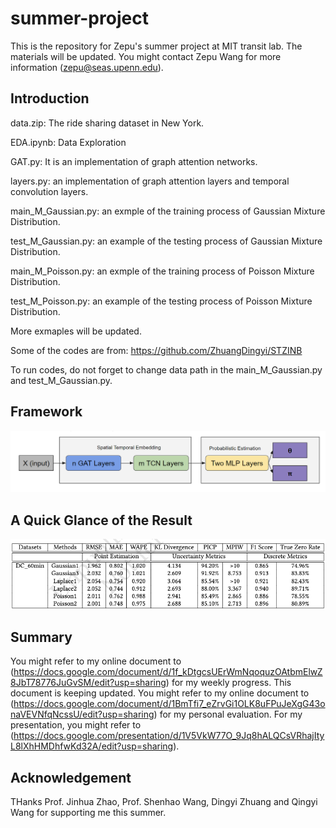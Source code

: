 # summer-project
This is the repository for Zepu's summer project at MIT transit lab. The materials will be updated. You might contact Zepu Wang for more information (zepu@seas.upenn.edu).

## Introduction
data.zip: The ride sharing dataset in New York.

EDA.ipynb: Data Exploration

GAT.py: It is an implementation of graph attention networks.

layers.py: an implementation of graph attention layers and temporal convolution layers.

main_M_Gaussian.py: an exmple of the training process of Gaussian Mixture Distribution.

test_M_Gaussian.py: an example of the testing process of Gaussian Mixture Distribution.

main_M_Poisson.py: an exmple of the training process of Poisson Mixture Distribution.

test_M_Poisson.py: an example of the testing process of Poisson Mixture Distribution.

More exmaples will be updated.

Some of the codes are from: 
https://github.com/ZhuangDingyi/STZINB

To run codes, do not forget to change data path in the main_M_Gaussian.py and test_M_Gaussian.py.

## Framework
![Framework](Docs/structure.png)

## A Quick Glance of the Result
![Framework](Docs/Result.png)

## Summary
You might refer to my online document to (https://docs.google.com/document/d/1f_kDtgcsUErWmNqoquzOAtbmElwZ8JbT78776JuGvSM/edit?usp=sharing) for my weekly progress. This document is keeping updated.
You might refer to my online document to (https://docs.google.com/document/d/1BmTfi7_eZrvGi1OLK8uFPuJeXgG43onaVEVNfqNcssU/edit?usp=sharing) for my personal evaluation.
For my presentation, you might refer to (https://docs.google.com/presentation/d/1V5VkW77O_9Jq8hALQCsVRhajItyL8lXhHMDhfwKd32A/edit?usp=sharing).

## Acknowledgement

THanks Prof. Jinhua Zhao, Prof. Shenhao Wang, Dingyi Zhuang and Qingyi Wang for supporting me this summer.


